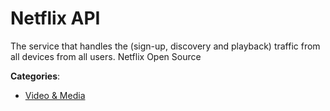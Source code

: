 # Netflix API

The service that handles the (sign-up, discovery and playback) traffic from all devices from all users.  Netflix Open Source

**Categories**:

- [Video & Media](https://github/apis-list/apis-list#video-and-media)



